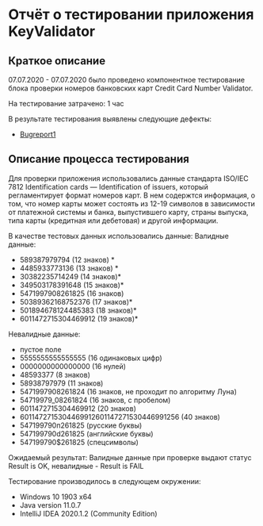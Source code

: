# Отчёт о тестировании приложения KeyValidator

## Краткое описание

07.07.2020 - 07.07.2020 было проведено компонентное тестирование блока проверки номеров банковских карт Credit Card Number Validator.

На тестирование затрачено: 1 час

В результате тестирования выявлены следующие дефекты:
* [Bugreport1](https://github.com/daryamorozova/Task-1.1.2/issues/1#issue-652217436)

## Описание процесса тестирования
Для проверки приложения использовались данные стандарта ISO/IEC 7812 Identification cards — Identification of issuers, который регламентирует формат номеров карт. В нем содержтся информация, о том, что номер карты может состоять из 12-19 символов в зависимости от платежной системы и банка, выпустившего карту, страны выпуска, типа карты (кредитная или дебетовая) и другой информации.  

В качестве тестовых данных использовались данные:
Валидные данные:
* 589387979794 (12 знаков) *
* 4485933773136 (13 знаков) *
* 30382235714249 (14 знаков)*
* 349503178391648 (15 знаков)*
* 5471997908261825 (16 знаков)
* 50389362168752376 (17 знаков)*
* 501894678124485383 (18 знаков)*
* 6011472715304469912 (19 знаков)*

Невалидные данные:
* пустое поле
* 5555555555555555 (16 одинаковых цифр)
* 0000000000000000 (16 нулей)
* 48593377 (8 знаков)
* 58938797979 (11 знаков)
* 5471997908261824 (16 знаков, не проходит по алгоритму Луна)
* 54719979_08261824 (16 знаков, с пробелом)
* 6011472715304469912 (20 знаков)
* 6011472715304469912601147271530446991256 (40 знаков)
* 547199790п261825 (русские буквы)
* 547199790d261825 (английские буквы)
* 547199790$261825 (спецсимволы)

Ожидаемый результат: Валидные данные при проверке выдают статус Result is OK, невалидные - Result is FAIL

Тестирование производилось в следующем окружении:
* Windows 10 1903 x64
* Java version 11.0.7
* IntelliJ IDEA 2020.1.2 (Community Edition)
